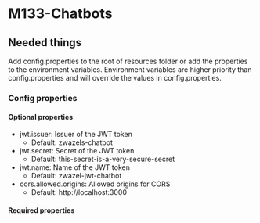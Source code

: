 # M133-Chatbots

## Needed things

Add config.properties to the root of resources folder or add the properties to the environment variables. Environment
variables are higher priority than config.properties and will override the values in config.properties.

### Config properties

#### Optional properties

- jwt.issuer: Issuer of the JWT token
    - Default: zwazels-chatbot
- jwt.secret: Secret of the JWT token
    - Default: this-secret-is-a-very-secure-secret
- jwt.name: Name of the JWT token
    - Default: zwazel-jwt-chatbot
- cors.allowed.origins: Allowed origins for CORS
    - Default: http://localhost:3000

#### Required properties